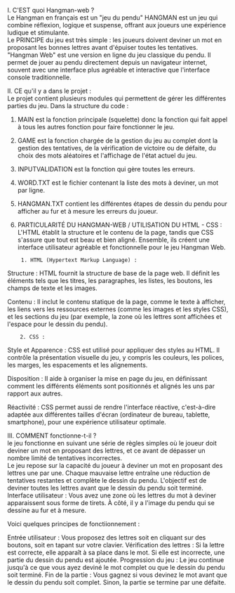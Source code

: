 I. C'EST quoi Hangman-web ?  
Le Hangman en français est un "jeu du pendu" 
HANGMAN est un jeu qui combine réflexion, logique et suspense, offrant aux joueurs une expérience ludique et stimulante.  
Le PRINCIPE du jeu est très simple : les joueurs doivent deviner un mot en proposant les bonnes lettres avant d'épuiser toutes les tentatives.  
"Hangman Web" est une version en ligne du jeu classique du pendu. Il permet de jouer au pendu directement depuis un navigateur internet, souvent avec une interface plus agréable et interactive que l'interface console traditionnelle.
 

II. CE qu'il y a dans le projet :  
Le projet contient plusieurs modules qui permettent de gérer les différentes parties du jeu. 
Dans la structure du code : 

1. MAIN est la fonction principale (squelette) donc la fonction qui fait appel à tous les autres fonction pour faire fonctionner le jeu. 

2. GAME est la fonction chargée de la gestion du jeu au complet dont la gestion des tentatives, de la vérification de victoire ou de défaite, du choix des mots aléatoires et l'affichage de l'état actuel du jeu. 

3. INPUTVALIDATION est la fonction qui gère toutes les erreurs. 

4. WORD.TXT est le fichier contenant la liste des mots à deviner, un mot par ligne. 

5. HANGMAN.TXT contient les différentes étapes de dessin du pendu pour afficher au fur et à mesure les erreurs du joueur. 

6. PARTICULARITÉ DU HANGMAN-WEB / UTILISATION DU HTML - CSS : 
    L'HTML établit la structure et le contenu de la page, tandis que CSS s'assure que tout est beau et bien aligné. Ensemble, ils créent une interface utilisateur agréable et fonctionnelle pour le jeu Hangman Web.

        1. HTML (Hypertext Markup Language) :

Structure : HTML fournit la structure de base de la page web. Il définit les éléments tels que les titres, les paragraphes, les listes, les boutons, les champs de texte et les images.

Contenu : Il inclut le contenu statique de la page, comme le texte à afficher, les liens vers les ressources externes (comme les images et les styles CSS), et les sections du jeu (par exemple, la zone où les lettres sont affichées et l'espace pour le dessin du pendu).

        2. CSS :

Style et Apparence : CSS est utilisé pour appliquer des styles au HTML. Il contrôle la présentation visuelle du jeu, y compris les couleurs, les polices, les marges, les espacements et les alignements.

Disposition : Il aide à organiser la mise en page du jeu, en définissant comment les différents éléments sont positionnés et alignés les uns par rapport aux autres.

Réactivité : CSS permet aussi de rendre l'interface réactive, c'est-à-dire adaptée aux différentes tailles d'écran (ordinateur de bureau, tablette, smartphone), pour une expérience utilisateur optimale.


III. COMMENT fonctionne-t-il ?  
le jeu fonctionne en suivant une série de règles simples où le joueur doit deviner un mot en proposant des lettres, et ce avant de dépasser un nombre limité de tentatives incorrectes.  
Le jeu repose sur la capacité du joueur à deviner un mot en proposant des lettres une par une. 
Chaque mauvaise lettre entraîne une réduction de tentatives restantes et complète le dessin du pendu. 
L'objectif est de deviner toutes les lettres avant que le dessin du pendu soit terminé. 
Interface utilisateur : Vous avez une zone où les lettres du mot à deviner apparaissent sous forme de tirets. À côté, il y a l'image du pendu qui se dessine au fur et à mesure.

Voici quelques principes de fonctiionnement : 

Entrée utilisateur : Vous proposez des lettres soit en cliquant sur des boutons, soit en tapant sur votre clavier.
Vérification des lettres : Si la lettre est correcte, elle apparaît à sa place dans le mot. Si elle est incorrecte, une partie du dessin du pendu est ajoutée.
Progression du jeu : Le jeu continue jusqu'à ce que vous ayez deviné le mot complet ou que le dessin du pendu soit terminé.
Fin de la partie : Vous gagnez si vous devinez le mot avant que le dessin du pendu soit complet. Sinon, la partie se termine par une défaite.
